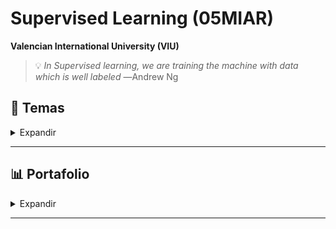 # Supervised Learning (05MIAR)

**Valencian International University (VIU)**



>💡 *In Supervised learning, we are training the machine with data which is well labeled*
―Andrew Ng 

## 📃 Temas


<details>
    <summary> Expandir </summary>
  
## 📃 Descripción

## 📑 Estructura de Ficheros


## 📥 Inputs

### Inputs 



### Datasets 



## ㊙️ Código




## 📲 Outputs


### Preparación de Datos


### Modelado

</details>

----------------




## 📊 Portafolio

<details>
    <summary> Expandir </summary>

- **Actividad Guiada 1 (AG1)**
    - 

- **Actividad Guiada 2 (AG2)**
    - 

- **Actividad Guiada 3 (AG3)**
    - 

- **Trabajo Final**
    - 


</details>

----------------


